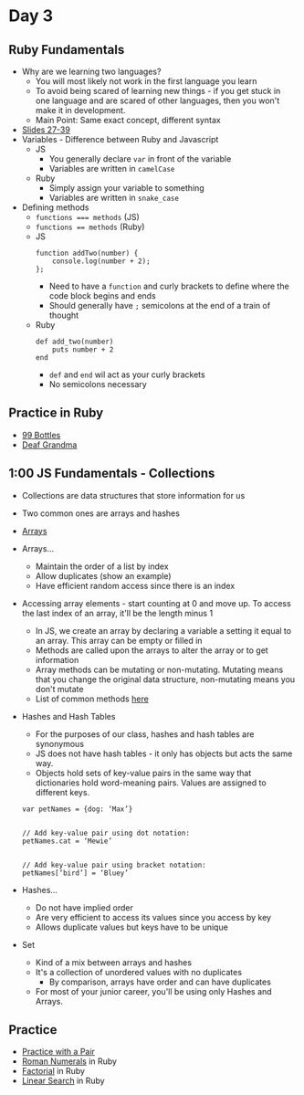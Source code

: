Day 3
=======================
Ruby Fundamentals
----------------------
* Why are we learning two languages?
	* You will most likely not work in the first language you learn
	* To avoid being scared of learning new things - if you get stuck in one language and are scared of other languages, then you won't make it in development.
	* Main Point: Same exact concept, different syntax
* [Slides 27-39](/week-01/intro_to_rails_final.pdf)
* Variables - Difference between Ruby and Javascript
	* JS
		* You generally declare `var` in front of the variable
		* Variables are written in `camelCase`
	* Ruby
		* Simply assign your variable to something
		* Variables are written in `snake_case`
* Defining methods
	* `functions === methods` (JS)
	* `functions == methods` (Ruby)
	* JS
		```
		function addTwo(number) {
			console.log(number + 2);
		};
		```
		* Need to have a `function` and curly brackets to define where the code block begins and ends
		* Should generally have `;` semicolons at the end of a train of thought
	* Ruby
		```
		def add_two(number)
			puts number + 2
		end
		```
		* `def` and `end` wil act as your curly brackets
		* No semicolons necessary

Practice in Ruby
--------------------------------
* [99 Bottles](https://github.com/CodePlatoon/99-bottles)
* [Deaf Grandma](https://github.com/CodePlatoon/deaf-grandma)

1:00 JS Fundamentals - Collections
----------------------------------
* Collections are data structures that store information for us
* Two common ones are arrays and hashes
* [Arrays](https://prezi.com/khg0wb0dqio-/ga/)
* Arrays...
	* Maintain the order of a list by index
	* Allow duplicates (show an example)
	* Have efficient random access since there is an index
* Accessing array elements - start counting at 0 and move up. To access the last index of an array, it'll be the length minus 1
	* In JS, we create an array by declaring a variable a setting it equal to an array. This array can be empty or filled in
	* Methods are called upon the arrays to alter the array or to get information
	* Array methods can be mutating or non-mutating. Mutating means that you change the original data structure, non-mutating means you don't mutate
	* List of common methods [here](https://developer.mozilla.org/en-US/docs/Web/JavaScript/Reference/Global_Objects/Array)
* Hashes and Hash Tables
	* For the purposes of our class, hashes and hash tables are synonymous
	* JS does not have hash tables - it only has objects but acts the same way.
	* Objects hold sets of key-value pairs in the same way that dictionaries hold word-meaning pairs. Values are assigned to different keys.
	```
	var petNames = {dog: ‘Max’}


	// Add key-value pair using dot notation:
	petNames.cat = ‘Mewie’


	// Add key-value pair using bracket notation:
	petNames[‘bird’] = ‘Bluey’
	```
* Hashes...
	* Do not have implied order
	* Are very efficient to access its values since you access by key
	* Allows duplicate values but keys have to be unique

* Set
	* Kind of a mix between arrays and hashes
	* It's a collection of unordered values with no duplicates
		* By comparison, arrays have order and can have duplicates
	* For most of your junior career, you'll be using only Hashes and Arrays.

Practice
--------------------------
* [Practice with a Pair](https://github.com/CodePlatoon/git-pair)
* [Roman Numerals](https://github.com/CodePlatoon/roman_numerals) in Ruby
* [Factorial](https://github.com/CodePlatoon/factorial) in Ruby
* [Linear Search](https://github.com/CodePlatoon/linear_search) in Ruby
